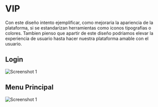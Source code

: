 # VIP

Con este diseño intento ejemplificar, como mejoraria la apariencia de la plataforma, si se estandarizan herramientas como iconos
tipografias o colores. Tambien pienso que apartir de este diseño podriamos elevar la experiencia de usuario hasta hacer nuestra plataforma amable con el usuario.

## Login
![Screenshot 1](screen_1.jpg)

## Menu Principal
![Screenshot 1](screen_2.jpg)